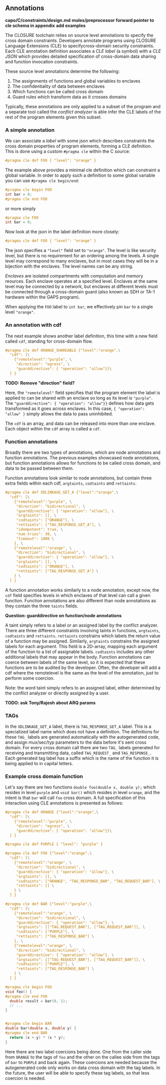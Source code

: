 ## Annotations

**capo/C/constraints/design.md**
**mules/preprocessor**
**forward pointer to cle schema in appendix**
**add examples**



The CLOSURE toolchain relies on source level annotations to specify
the cross domain constraints. Developers annotate programs using CLOSURE Language Extensions (CLE) 
to specifycross-domain security constraints. Each CLE annotation definition associates
a _CLE label_ (a symbol) with a _CLE JSON_ which provides detailed specification
of cross-domain data sharing and function invocation constraints.

These source level annotations determine the following:

1. The assignments of functions and global variables to enclaves   
2. The confidentiality of data between enclaves
3. Which functions can be called cross domain
4. Guard rules which transform data as it crosses domains   

Typically, these annotations are only applied to a subset of the program
and a separate tool called the _conflict analyzer_ is able infer the CLE labels 
of the rest of the program elements given this subset.

### A simple annotation  

We can associate a _label_ with some json which describes constraints
the cross domain properties of program elements, forming 
a CLE definition. This is done using a custom `#pragma cle` 
within the C source:

```c
#pragma cle def FOO { "level": "orange" } 
```

The example above provides a minimal cle definition which can 
constraint a global variable. In order to apply such a definition
to some global variable you can use `#pragma cle begin/end`:

```c
#pragma cle begin FOO
int bar = 0;
#pragma cle end FOO
```

or more simply

```c
#pragma cle FOO
int bar = 0;
```

Now look at the json in the label definition more closely:

```c
#pragma cle def FOO { "level": "orange" } 
```

The json specifies a `"level"` field set to `"orange"`. The level is like 
security level, but there is no requirement for an ordering among the levels.
A single level may correspond to many enclaves, but in most cases they will
be in a bijection with the enclaves. The level names can be any string.

_Enclaves_ are isolated compartments with computation and memory
reources. Each enclave operates at a specified level. Enclaves at the same
level may be connected by a network, but enclaves at different levels must be
connected through a cross-domain guard (also known as SDH or TA-1 hardware
within the GAPS program).


When applying the `FOO` label to `int bar`, we effectively pin `bar`
to a single level `"orange"`.

### An annotation with cdf

The next example shows another label definition, this time with
a new field called `cdf`, standing for cross-domain flow.

```c
#pragma cle def ORANGE_SHAREABLE {"level":"orange",\
  "cdf": [\
    {"remotelevel":"purple", \
     "direction": "egress", \
     "guarddirective": { "operation": "allow"}}\
  ] }
```

**TODO: Remove "direction" field?**

Here, the `"remotelevel"` field specifies that the 
program element the label is applied to can be shared with an enclave
so long as its level is `"purple"`. The `"guarddirective": { "operation": "allow"}}`
defines how data gets transformed as it goes across enclaves. 
In this case, `{ "operation": "allow" }` simply allows the data to pass uninhibited.

The `cdf` is an array, and data can be released into more than one enclave. 
Each object within the `cdf` array is called a `cdf`.

### Function annotations  

Broadly there are two types of annotations, which are node annotations and function
annotations. The previous examples showcased node annotations, but function annotations
allows for functions to be called cross domain, and data to be passed between them.  

Function annotations look similar to node annotations, but contain three extra fields
within each cdf, `argtaints`, `codtaints` and `rettaints`.

```c
#pragma cle def XDLINKAGE_GET_A {"level":"orange",\
  "cdf": [\
    {"remotelevel":"purple", \
     "direction": "bidirectional", \
     "guarddirective": { "operation": "allow"}, \
     "argtaints": [], \
     "codtaints": ["ORANGE"], \
     "rettaints": ["TAG_RESPONSE_GET_A"], \
     "idempotent": true, \
     "num_tries": 30, \
     "timeout": 1000 \
    }, \
    {"remotelevel":"orange", \
     "direction": "bidirectional", \
     "guarddirective": { "operation": "allow"}, \
     "argtaints": [], \
     "codtaints": ["ORANGE"], \
     "rettaints": ["TAG_RESPONSE_GET_A"] \
    } \
  ] }
```

A function annotation works similarly to a node annotation, except now, the `cdf` field
specifies levels in which enclaves of that level can call a given function. 
Function annotations are also different than node annotations as they contain the 
three `taints` fields.

**Question: guarddirective on function/node annotations**

A taint simply refers to a label or an assigned label by the conflict analyzer. There are
three different constraints involving taints in functions, `argtaints`, `codtaints` and `rettaints`.
`rettaints` constrains which labels the return value of a function may be assigned. Similarly, 
`argtaints` constrains the assigned labels for each argument. This field is a 2D-array, mapping each argument of the function to a list of assignable labels. 
`codtaints` includes any other additional labels that may appear in the body. 
Function annotations can coerce between labels of the same level, so it is expected that 
these functions are to be audited by the developer. Often, the developer will add a cdf where the 
remotelevel is the same as the level of the annotation, just to perform some coercion.

Note: the word taint simply refers to an assigned label, either determined by the conflict analyzer
or directly assigned by a user.


**TODO: ask Tony/Rajesh about ARQ params**

### TAGs

In the `XDLINKAGE_GET_A` label, there is `TAG_RESPONSE_GET_A` label. This is a specialized label
name which does not have a definition. 
The definitions for these `TAG_` labels are generated automatically with the autogenerated code, and assign mux/sec/typ parameters to the data before it's sent cross domain. 
For every cross domain call there are two `TAG_` labels generated for receiving and transmitting data, called `TAG_REQUEST_` and `TAG_RESPONSE_`. Each generated tag label has a suffix which is the name of the function it is being applied to in capital letters.  

### Example cross domain function

Let's say there are two functions `double foo(double x, double y);` which resides in level `purple`
and `void bar()` which resides in level `orange`, and the intent is that `bar` will call `foo`
cross domain. A full specification of this interaction using CLE annotations is presented as follows:

```c
#pragma cle def ORANGE {"level":"orange",\
  "cdf": [\
    {"remotelevel":"purple", \
     "direction": "egress", \
     "guarddirective": { "operation": "allow"}}\
  ] }

#pragma cle def PURPLE { "level": "purple" } 

#pragma cle def FOO {"level":"orange",\
  "cdf": [\
    {"remotelevel":"orange", \
     "direction": "bidirectional", \
     "guarddirective": { "operation": "allow"}, \
     "argtaints": [], \
     "codtaints": ["ORANGE", "TAG_RESPONSE_BAR", "TAG_REQUEST_BAR"], \
     "rettaints": [] \
    } \
  ] }

#pragma cle def BAR {"level":"purple",\
  "cdf": [\
    {"remotelevel":"orange", \
     "direction": "bidirectional", \
     "guarddirective": { "operation": "allow"}, \
     "argtaints": [["TAG_REQUEST_BAR"], ["TAG_REQUEST_BAR"]], \
     "codtaints": ["PURPLE"], \
     "rettaints": ["TAG_RESPONSE_BAR"] \
    }, \
    {"remotelevel":"orange", \
     "direction": "bidirectional", \
     "guarddirective": { "operation": "allow"}, \
     "argtaints": [["TAG_REQUEST_BAR"], ["TAG_REQUEST_BAR"]], \
     "codtaints": ["PURPLE"], \
     "rettaints": ["TAG_RESPONSE_BAR"] \
    } \
  ] }

#pragma cle begin FOO 
void foo() {
#pragma cle end FOO 
  double result = bar(0, 1);
  // ...
}


#pragma cle begin BAR
double bar(double x, double y) {
#pragma cle end BAR 
  return (x + y) * (x * y);
}
```

Here there are two label coercions being done. One from the caller side from `ORANGE` to the tags of `foo` 
and the other on the callee side from the tags of `bar` to `PURPLE` and back again. These coercions
are needed because the autogenerated code only works on data cross domain with the tag labels.
In the future, the user will be able to specify these tag labels, so that less coercion is needed.



